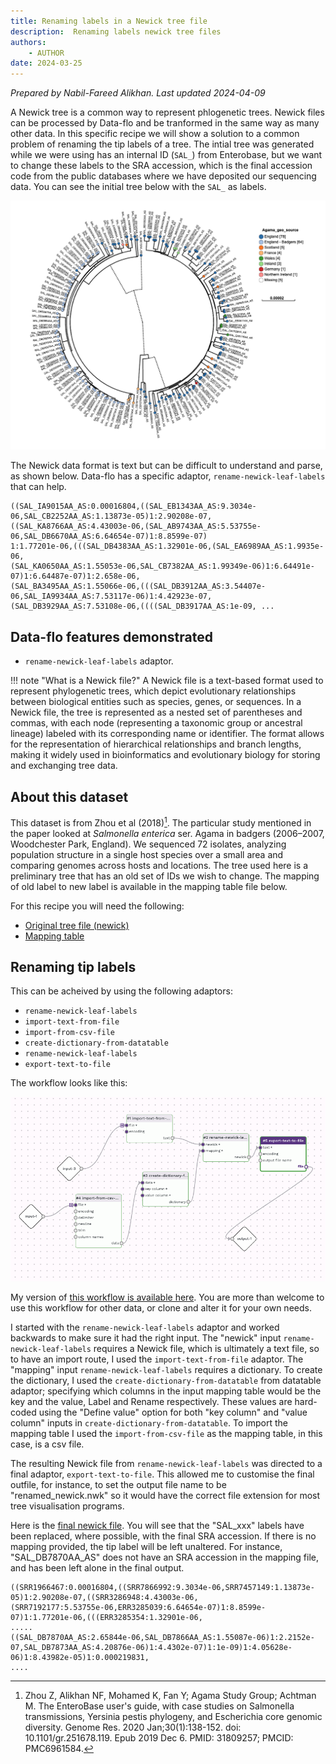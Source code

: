 ```yaml
---
title: Renaming labels in a Newick tree file
description:  Renaming labels newick tree files
authors:
    - AUTHOR
date: 2024-03-25
---
```

*Prepared by Nabil-Fareed Alikhan. Last updated 2024-04-09*

A Newick tree is a common way to represent phlogenetic trees. Newick files can be processed by Data-flo and be tranformed in the same way as many other data. In this specific recipe we will show a solution to a common problem of 
renaming the tip labels of a tree. The intial tree was generated while we were using has an internal ID (`SAL_`) from Enterobase, but we want to change these labels to the SRA accession, which is the final accession code from the 
public databases where we have deposited our sequencing data. You can see the initial tree below with the `SAL_` as labels. 

![Existing df](./rename-newick/tree.png)

The Newick data format is text but can be difficult to understand and parse, as shown below. Data-flo has a specific adaptor, `rename-newick-leaf-labels` that can help.

```
((SAL_IA9015AA_AS:0.00016804,((SAL_EB1343AA_AS:9.3034e-06,SAL_CB2252AA_AS:1.13873e-05)1:2.90208e-07,
((SAL_KA8766AA_AS:4.43003e-06,(SAL_AB9743AA_AS:5.53755e-06,SAL_DB6670AA_AS:6.64654e-07)1:8.8599e-07)
1:1.77201e-06,(((SAL_DB4383AA_AS:1.32901e-06,(SAL_EA6989AA_AS:1.9935e-06,
(SAL_KA0650AA_AS:1.55053e-06,SAL_CB7382AA_AS:1.99349e-06)1:6.64491e-07)1:6.64487e-07)1:2.658e-06,
(SAL_BA3495AA_AS:1.55066e-06,(((SAL_DB3912AA_AS:3.54407e-06,SAL_IA9934AA_AS:7.53117e-06)1:4.42923e-07,
(SAL_DB3929AA_AS:7.53108e-06,((((SAL_DB3917AA_AS:1e-09, ...
```

## Data-flo features demonstrated

* `rename-newick-leaf-labels` adaptor.


!!! note "What is a Newick file?"
    A Newick file is a text-based format used to represent phylogenetic trees, which depict evolutionary relationships between biological entities such as species, genes, or sequences. In a Newick file, the tree is represented as a nested set of parentheses and commas, with each node (representing a taxonomic group or ancestral lineage) labeled with its corresponding name or identifier. The format allows for the representation of hierarchical relationships and branch lengths, making it widely used in bioinformatics and evolutionary biology for storing and exchanging tree data.

## About this dataset 

This dataset is from Zhou et al (2018)[^1]. The particular study mentioned in the paper looked at *Salmonella enterica* ser. Agama in badgers (2006–2007, Woodchester Park, England). We sequenced 72 isolates, analyzing population structure in a single host species over a small area and comparing genomes across hosts and locations. The tree used here is a preliminary tree that has an old set of IDs we wish to change. The mapping of old label to new label is available in the mapping table file below. 

For this recipe you will need the following: 

* [Original tree file (newick)](rename-newick/phylo_tree.nwk)
* [Mapping table](rename-newick/rename_mapping.csv)

## Renaming tip labels 
This can be acheived by using the following adaptors:

* `rename-newick-leaf-labels`
* `import-text-from-file`
* `import-from-csv-file` 
* `create-dictionary-from-datatable`
* `rename-newick-leaf-labels`
* `export-text-to-file` 

The workflow looks like this: 

![Existing df](./rename-newick/workflow.png)

My version of [this workflow is available here](https://next.data-flo.io/run/d5V5Uk4HwyM8LvFJDo5dDo-rename-newick-example). You are more than welcome to use this workflow for other data, or clone and alter it for your own needs. 

I started with the `rename-newick-leaf-labels` adaptor and worked backwards to make sure it had the right input. The "newick" input `rename-newick-leaf-labels` requires a Newick file, which is ultimately a text file, so to have an
import route, I used the `import-text-from-file` adaptor. The "mapping" input `rename-newick-leaf-labels` requires a dictionary. To create the dictionary, I used the `create-dictionary-from-datatable` from datatable adaptor; specifying which columns in the input mapping table would be the key and the value, Label and Rename respectively. These values are hard-coded using the "Define value" option for both "key column" and "value column" inputs in `create-dictionary-from-datatable`. To import the mapping table I used the  `import-from-csv-file` as the mapping table, in this case, is a csv file. 

The resulting Newick file from `rename-newick-leaf-labels` was directed to a final adaptor, `export-text-to-file`. This allowed me to customise the final outfile, for instance, to set the output file name to be "renamed_newick.nwk" so it would have the correct file extension for most tree visualisation programs. 

Here is the [final newick file](rename-newick/file.nwk). You will see that the "SAL_xxx" labels have been replaced, where possible, with the final SRA accession. 
If there is no mapping provided, the tip label will be left unaltered. For instance, "SAL_DB7870AA_AS" does not have an SRA accession in the mapping file, and has been left alone in the final output.

```
((SRR1966467:0.00016804,((SRR7866992:9.3034e-06,SRR7457149:1.13873e-05)1:2.90208e-07,((SRR3286948:4.43003e-06,
(SRR7192177:5.53755e-06,ERR3285039:6.64654e-07)1:8.8599e-07)1:1.77201e-06,(((ERR3285354:1.32901e-06,
.....
((SAL_DB7870AA_AS:2.65844e-06,SAL_DB7866AA_AS:1.55087e-06)1:2.2152e-07,SAL_DB7873AA_AS:4.20876e-06)1:4.4302e-07)1:1e-09)1:4.05628e-06)1:8.43982e-05)1:0.000219831,
....
```


[^1]: Zhou Z, Alikhan NF, Mohamed K, Fan Y; Agama Study Group; Achtman M. The EnteroBase user's guide, with case studies on Salmonella transmissions, Yersinia pestis phylogeny, and Escherichia core genomic diversity. Genome Res. 2020 Jan;30(1):138-152. doi: 10.1101/gr.251678.119. Epub 2019 Dec 6. PMID: 31809257; PMCID: PMC6961584.